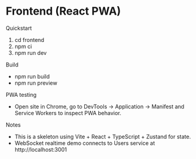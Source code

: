# Frontend (React PWA)

Quickstart

1. cd frontend
2. npm ci
3. npm run dev

Build

- npm run build
- npm run preview

PWA testing

- Open site in Chrome, go to DevTools -> Application -> Manifest and Service Workers to inspect PWA behavior.

Notes

- This is a skeleton using Vite + React + TypeScript + Zustand for state.
- WebSocket realtime demo connects to Users service at http://localhost:3001
